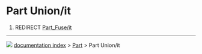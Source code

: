 # Part Union/it
1.  REDIRECT [Part_Fuse/it](Part_Fuse/it.md)



---
![](images/Button_right.svg) [documentation index](../README.md) > [Part](Part_Workbench.md) > Part Union/it
